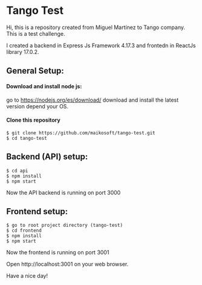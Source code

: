 # Tango Test	

Hi, this is a repository created from Miguel Martínez to Tango company. This is a test challenge.

I created a backend in Express Js Framework 4.17.3 and frontedn in ReactJs library 17.0.2.

## General Setup:

#### Download and install node js:
go to https://nodejs.org/es/download/
download and install the latest version depend your OS.

#### Clone this repository
    $ git clone https://github.com/maikosoft/tango-test.git
    $ cd tango-test

## Backend (API) setup:
    $ cd api
    $ npm install
    $ npm start
Now the API backend is running on port 3000

## Frontend setup:
    $ go to root project directory (tango-test)
    $ cd frontend
    $ npm install
    $ npm start
Now the frontend is running on port 3001

Open http://localhost:3001 on your web browser.

Have a nice day!